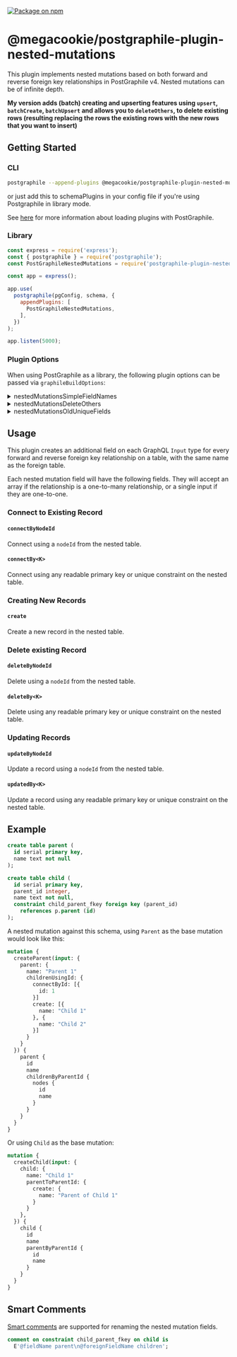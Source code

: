[![Package on npm](https://img.shields.io/npm/v/@megacookie/postgraphile-plugin-nested-mutations.svg)](https://www.npmjs.com/package/@megacookie/postgraphile-plugin-nested-mutations)

# @megacookie/postgraphile-plugin-nested-mutations
This plugin implements nested mutations based on both forward and reverse foreign
key relationships in PostGraphile v4.  Nested mutations can be of infinite depth.

**My version adds (batch) creating and upserting features using `upsert`,  `batchCreate`, `batchUpsert` and allows you
to `deleteOthers`, to delete existing rows (resulting replacing the rows the existing rows with the new rows that you 
want to insert)**


## Getting Started

### CLI

``` bash
postgraphile --append-plugins @megacookie/postgraphile-plugin-nested-mutations
```

or just add this to schemaPlugins in your config file if you're using Postgraphile in library mode.

See [here](https://www.graphile.org/postgraphile/extending/#loading-additional-plugins) for
more information about loading plugins with PostGraphile.

### Library

``` js
const express = require('express');
const { postgraphile } = require('postgraphile');
const PostGraphileNestedMutations = require('postgraphile-plugin-nested-mutations');

const app = express();

app.use(
  postgraphile(pgConfig, schema, {
    appendPlugins: [
      PostGraphileNestedMutations,
    ],
  })
);

app.listen(5000);
```

### Plugin Options

When using PostGraphile as a library, the following plugin options can be passed 
via `graphileBuildOptions`:

<details>

<summary>nestedMutationsSimpleFieldNames</summary>

Use simple field names for nested mutations.  Instead of names suffixed with
`tableBy<Key>` and `tableUsing<Key>`, tables with a single foreign key relationship 
between them will have their nested relation fields named `table`.  Defaults to
`false`.

```js
postgraphile(pgConfig, schema, {
  graphileBuildOptions: {
    nestedMutationsSimpleFieldNames: true,
  }
});
```
</details>

<details>

<summary>nestedMutationsDeleteOthers</summary>

Controls whether the `deleteOthers` field is available on nested mutations.  Defaults
to `true`.

```js
postgraphile(pgConfig, schema, {
  graphileBuildOptions: {
    nestedMutationsDeleteOthers: false,
  }
});
```
</details>

<details>

<summary>nestedMutationsOldUniqueFields</summary>

If enabled, plural names for one-to-one relations will be used.  For backwards
compatibility.  Defaults to `false`.

```js
postgraphile(pgConfig, schema, {
  graphileBuildOptions: {
    nestedMutationsOldUniqueFields: false,
  }
});
```

</details>

## Usage

This plugin creates an additional field on each GraphQL `Input` type for every forward
and reverse foreign key relationship on a table, with the same name as the foreign table.

Each nested mutation field will have the following fields. They will accept an array if
the relationship is a one-to-many relationship, or a single input if they are one-to-one.

### Connect to Existing Record
#### `connectByNodeId`
Connect using a `nodeId` from the nested table.

#### `connectBy<K>`
Connect using any readable primary key or unique constraint on the nested table.

### Creating New Records
#### `create`
Create a new record in the nested table.

### Delete existing Record
#### `deleteByNodeId`
Delete using a `nodeId` from the nested table.

#### `deleteBy<K>`
Delete using any readable primary key or unique constraint on the nested table.

### Updating Records
#### `updateByNodeId`
Update a record using a `nodeId` from the nested table.

#### `updatedBy<K>`
Update a record using any readable primary key or unique constraint on the nested table.

## Example

```sql
create table parent (
  id serial primary key,
  name text not null
);

create table child (
  id serial primary key,
  parent_id integer,
  name text not null,
  constraint child_parent_fkey foreign key (parent_id)
    references p.parent (id)
);
```

A nested mutation against this schema, using `Parent` as the base mutation
would look like this:

``` graphql
mutation {
  createParent(input: {
    parent: {
      name: "Parent 1"
      childrenUsingId: {
        connectById: [{
          id: 1
        }]
        create: [{
          name: "Child 1"
        }, {
          name: "Child 2"
        }]
      }
    }
  }) {
    parent {
      id
      name
      childrenByParentId {
        nodes {
          id
          name
        }
      }
    }
  }
}
```

Or using `Child` as the base mutation:

``` graphql
mutation {
  createChild(input: {
    child: {
      name: "Child 1"
      parentToParentId: {
        create: {
          name: "Parent of Child 1"
        }
      }
    },
  }) {
    child {
      id
      name
      parentByParentId {
        id
        name
      }
    }
  }
}
```

## Smart Comments

[Smart comments](https://www.graphile.org/postgraphile/smart-comments/) are supported for 
renaming the nested mutation fields.

```sql
comment on constraint child_parent_fkey on child is
  E'@fieldName parent\n@foreignFieldName children';
```
